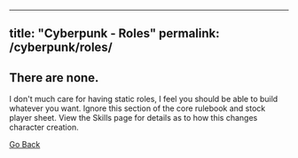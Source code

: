 ----
title: "Cyberpunk - Roles"
permalink: /cyberpunk/roles/
----
## There are none.

I don't much care for having static roles, I feel you should be able to build whatever you want. Ignore this section of the core rulebook and stock player sheet. View the Skills page for details as to how this changes character creation.

[Go Back](/cyberpunk)
